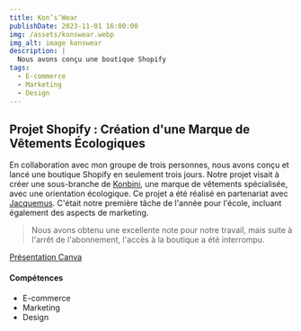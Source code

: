 ```yaml
---
title: Kon’s’Wear
publishDate: 2023-11-01 16:00:00
img: /assets/konswear.webp
img_alt: image konswear
description: |
  Nous avons conçu une boutique Shopify 
tags:
  - E-commerce
  - Marketing
  - Design
---
```


## Projet Shopify : Création d'une Marque de Vêtements Écologiques

En collaboration avec mon groupe de trois personnes, nous avons conçu et lancé une boutique Shopify en seulement trois jours. 
Notre projet visait à créer une sous-branche de <a href="lien_de_la_page_konbini.html">Konbini</a>, une marque de vêtements spécialisée, avec une orientation écologique.
Ce projet a été réalisé en partenariat avec <a href="https://www.jacquemus.com/fr_fr">Jacquemus</a>. 
C'était notre première tâche de l'année pour l'école, incluant également des aspects de marketing. 
> Nous avons obtenu une excellente note pour notre travail, mais suite à l'arrêt de l'abonnement, l'accès à la boutique a été interrompu.

<a href="https://www.canva.com/design/DAFyWKcqVhU/3Erohfqxn6TtzYX9hEq77w/edit?utm_content=DAFyWKcqVhU&utm_campaign=designshare&utm_medium=link2&utm_source=sharebutton">Présentation Canva</a>
#### Compétences

- E-commerce
- Marketing
- Design
